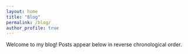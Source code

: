 ```yaml
---
layout: home
title: "Blog"
permalink: /blog/
author_profile: true
---
```


Welcome to my blog! Posts appear below in reverse chronological order.
